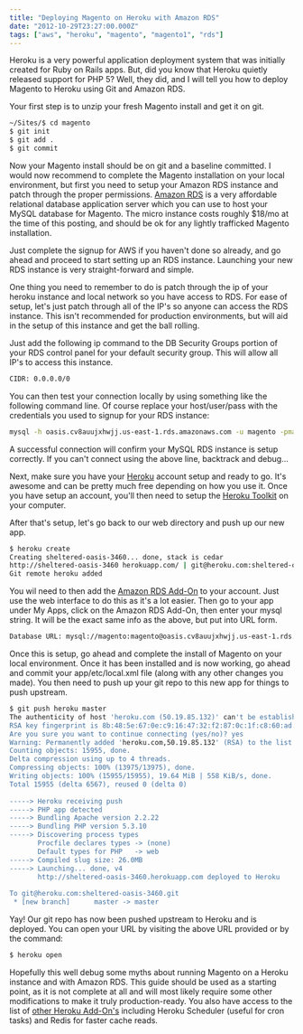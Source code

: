 ```yaml
---
title: "Deploying Magento on Heroku with Amazon RDS"
date: "2012-10-29T23:27:00.000Z"
tags: ["aws", "heroku", "magento", "magento1", "rds"]
---
```


Heroku is a very powerful application deployment system that was initially created for Ruby on Rails apps. But, did you know that Heroku quietly released support for PHP 5? Well, they did, and I will tell you how to deploy Magento to Heroku using Git and Amazon RDS.

Your first step is to unzip your fresh Magento install and get it on git.

```bash
~/Sites/$ cd magento
$ git init
$ git add .
$ git commit
```

Now your Magento install should be on git and a baseline committed. I would now recommend to complete the Magento installation on your local environment, but first you need to setup your Amazon RDS instance and patch through the proper permissions. <a href="http://aws.amazon.com/rds/" target="_blank">Amazon RDS</a> is a very affordable relational database application server which you can use to host your MySQL database for Magento. The micro instance costs roughly $18/mo at the time of this posting, and should be ok for any lightly trafficked Magento installation.

Just complete the signup for AWS if you haven't done so already, and go ahead and proceed to start setting up an RDS instance. Launching your new RDS instance is very straight-forward and simple.

One thing you need to remember to do is patch through the ip of your heroku instance and local network so you have access to RDS. For ease of setup, let's just patch through all of the IP's so anyone can access the RDS instance. This isn't recommended for production environments, but will aid in the setup of this instance and get the ball rolling.

Just add the following ip command to the DB Security Groups portion of your RDS control panel for your default security group. This will allow all IP's to access this instance.

```bash
CIDR: 0.0.0.0/0
```

You can then test your connection locally by using something like the following command line. Of course replace your host/user/pass with the credentials you used to signup for your RDS instance:

```bash
mysql -h oasis.cv8auujxhwjj.us-east-1.rds.amazonaws.com -u magento -pmagento sheltered_oasis_3460
```

A successful connection will confirm your MySQL RDS instance is setup correctly. If you can't connect using the above line, backtrack and debug...

Next, make sure you have your <a href="http://www.heroku.com/" target="_blank">Heroku</a> account setup and ready to go. It's awesome and can be pretty much free depending on how you use it. Once you have setup an account, you'll then need to setup the <a href="https://toolbelt.heroku.com/" target="_blank">Heroku Toolkit</a> on your computer.

After that's setup, let's go back to our web directory and push up our new app.

```bash
$ heroku create
Creating sheltered-oasis-3460... done, stack is cedar
http://sheltered-oasis-3460 herokuapp.com/ | git@heroku.com:sheltered-oasis-3460.git
Git remote heroku added
```

You wil need to then add the <a href="https://addons.heroku.com/amazon_rds" target="_blank">Amazon RDS Add-On</a> to your account. Just use the web interface to do this as it's a lot easier. Then go to your app under My Apps, click on the Amazon RDS Add-On, then enter your mysql string. It will be the exact same info as the above, but put into URL form.

```bash
Database URL: mysql://magento:magento@oasis.cv8auujxhwjj.us-east-1.rds.amazonaws.com/sheltered_oasis_3460
```

Once this is setup, go ahead and complete the install of Magento on your local environment. Once it has been installed and is now working, go ahead and commit your app/etc/local.xml file (along with any other changes you made). You then need to push up your git repo to this new app for things to push upstream.

```bash
$ git push heroku master
The authenticity of host 'heroku.com (50.19.85.132)' can't be established.
RSA key fingerprint is 8b:48:5e:67:0e:c9:16:47:32:f2:87:0c:1f:c8:60:ad.
Are you sure you want to continue connecting (yes/no)? yes
Warning: Permanently added 'heroku.com,50.19.85.132' (RSA) to the list of known hosts.
Counting objects: 15955, done.
Delta compression using up to 4 threads.
Compressing objects: 100% (13975/13975), done.
Writing objects: 100% (15955/15955), 19.64 MiB | 558 KiB/s, done.
Total 15955 (delta 6567), reused 0 (delta 0)
 
-----> Heroku receiving push
-----> PHP app detected
-----> Bundling Apache version 2.2.22
-----> Bundling PHP version 5.3.10
-----> Discovering process types
       Procfile declares types -> (none)
       Default types for PHP   -> web
-----> Compiled slug size: 26.0MB
-----> Launching... done, v4
       http://sheltered-oasis-3460.herokuapp.com deployed to Heroku
 
To git@heroku.com:sheltered-oasis-3460.git
 * [new branch]      master -> master
```

Yay! Our git repo has now been pushed upstream to Heroku and is deployed. You can open your URL by visiting the above URL provided or by the command:

```bash
$ heroku open
```

Hopefully this well debug some myths about running Magento on a Heroku instance and with Amazon RDS. This guide should be used as a starting point, as it is not complete at all and will most likely require some other modifications to make it truly production-ready. You also have access to the list of <a href="https://addons.heroku.com/" target="_blank">other Heroku Add-On's</a> including Heroku Scheduler (useful for cron tasks) and&nbsp;Redis for faster cache reads.
